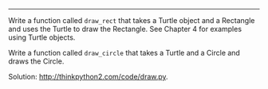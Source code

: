 --------------
Write a function called `draw_rect` that takes a Turtle object and a Rectangle and uses the Turtle to draw the Rectangle. See Chapter 4 for examples using Turtle objects.

Write a function called `draw_circle` that takes a Turtle and a Circle and draws the Circle.

Solution: <http://thinkpython2.com/code/draw.py>.

